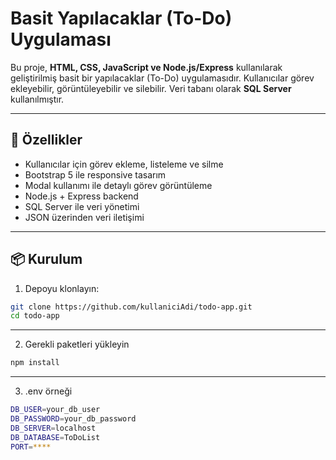 # Basit Yapılacaklar (To-Do) Uygulaması


Bu proje, **HTML, CSS, JavaScript ve Node.js/Express** kullanılarak geliştirilmiş basit bir yapılacaklar (To-Do) uygulamasıdır. Kullanıcılar görev ekleyebilir, görüntüleyebilir ve silebilir. Veri tabanı olarak **SQL Server** kullanılmıştır.

---

## 🚀 Özellikler

- Kullanıcılar için görev ekleme, listeleme ve silme
- Bootstrap 5 ile responsive tasarım
- Modal kullanımı ile detaylı görev görüntüleme
- Node.js + Express backend
- SQL Server ile veri yönetimi
- JSON üzerinden veri iletişimi

---

## 📦 Kurulum

1. Depoyu klonlayın:
```bash
git clone https://github.com/kullaniciAdi/todo-app.git
cd todo-app
```
---
2. Gerekli paketleri yükleyin
```bash
npm install
```
---
3. .env örneği
```bash
DB_USER=your_db_user
DB_PASSWORD=your_db_password
DB_SERVER=localhost
DB_DATABASE=ToDoList
PORT=****
```
